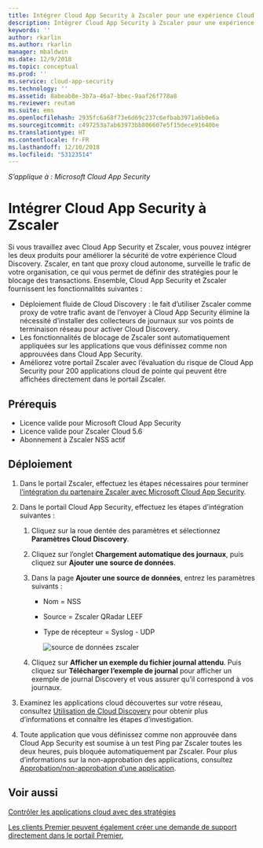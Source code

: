 ```yaml
---
title: Intégrer Cloud App Security à Zscaler pour une expérience Cloud Discovery fluide et un bloc automatisé d’applications approuvées | Microsoft Docs
description: Intégrer Cloud App Security à Zscaler pour une expérience Cloud Discovery fluide et un bloc automatisé d’applications approuvées.
keywords: ''
author: rkarlin
ms.author: rkarlin
manager: mbaldwin
ms.date: 12/9/2018
ms.topic: conceptual
ms.prod: ''
ms.service: cloud-app-security
ms.technology: ''
ms.assetid: 8abeab8e-3b7a-46a7-bbec-9aaf26f778a8
ms.reviewer: reutam
ms.suite: ems
ms.openlocfilehash: 2935fc6a68f73e6d69c237c6efbab3971a6b0e6a
ms.sourcegitcommit: c497253a7ab63973bb806607e5f15dece91640be
ms.translationtype: HT
ms.contentlocale: fr-FR
ms.lasthandoff: 12/10/2018
ms.locfileid: "53123514"
---
```

*S’applique à : Microsoft Cloud App Security*

# <a name="integrate-cloud-app-security-with-zscaler"></a>Intégrer Cloud App Security à Zscaler

Si vous travaillez avec Cloud App Security et Zscaler, vous pouvez intégrer les deux produits pour améliorer la sécurité de votre expérience Cloud Discovery. Zscaler, en tant que proxy cloud autonome, surveille le trafic de votre organisation, ce qui vous permet de définir des stratégies pour le blocage des transactions. Ensemble, Cloud App Security et Zscaler fournissent les fonctionnalités suivantes :

- Déploiement fluide de Cloud Discovery : le fait d’utiliser Zscaler comme proxy de votre trafic avant de l’envoyer à Cloud App Security élimine la nécessité d’installer des collecteurs de journaux sur vos points de terminaison réseau pour activer Cloud Discovery.
- Les fonctionnalités de blocage de Zscaler sont automatiquement appliquées sur les applications que vous définissez comme non approuvées dans Cloud App Security.
- Améliorez votre portail Zscaler avec l’évaluation du risque de Cloud App Security pour 200 applications cloud de pointe qui peuvent être affichées directement dans le portail Zscaler.
    

## <a name="prerequisites"></a>Prérequis

- Licence valide pour Microsoft Cloud App Security
- Licence valide pour Zscaler Cloud 5.6
- Abonnement à Zscaler NSS actif 

## <a name="deployment"></a>Déploiement

1. Dans le portail Zscaler, effectuez les étapes nécessaires pour terminer [l’intégration du partenaire Zscaler avec Microsoft Cloud App Security](https://help.zscaler.com/zia/configuring-mcas-integration).
2. Dans le portail Cloud App Security, effectuez les étapes d’intégration suivantes :
    1. Cliquez sur la roue dentée des paramètres et sélectionnez **Paramètres Cloud Discovery**. 
    2. Cliquez sur l’onglet **Chargement automatique des journaux**, puis cliquez sur **Ajouter une source de données**.
    3. Dans la page **Ajouter une source de données**, entrez les paramètres suivants :
        - Nom = NSS
        - Source = Zscaler QRadar LEEF
        - Type de récepteur = Syslog - UDP

          ![source de données zscaler](./media/data-source-zscaler.png)

    4. Cliquez sur **Afficher un exemple du fichier journal attendu**. Puis cliquez sur **Télécharger l’exemple de journal** pour afficher un exemple de journal Discovery et vous assurer qu’il correspond à vos journaux.<br>
    
3. Examinez les applications cloud découvertes sur votre réseau, consultez [Utilisation de Cloud Discovery](working-with-cloud-discovery-data.md) pour obtenir plus d’informations et connaître les étapes d’investigation.
 
4. Toute application que vous définissez comme non approuvée dans Cloud App Security est soumise à un test Ping par Zscaler toutes les deux heures, puis bloquée automatiquement par Zscaler. Pour plus d’informations sur la non-approbation des applications, consultez [Approbation/non-approbation d’une application](governance-discovery.md#BKMK_SanctionApp).
    
    
    
    
    

 
## <a name="see-also"></a>Voir aussi  
[Contrôler les applications cloud avec des stratégies](control-cloud-apps-with-policies.md)   

[Les clients Premier peuvent également créer une demande de support directement dans le portail Premier.](https://premier.microsoft.com/)  
  
  
